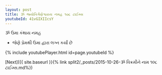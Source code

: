 ```yaml
---
layout: post
title: ૐ જ્યોતિર્ગણેશ્વરાય નમહ ૧૦૮ ટાઈમ્સ
youtubeId: 41vGIXIIcsY
---
```

 
 
 ૐ ઉમા કંથાય નમહ  
 
 -  જેણે પ્રેમથી ઉમા દ્વારા લગ્ન કર્યાં છે 
 
  
 
  
 
 
 
 
 
 


{% include youtubePlayer.html id=page.youtubeId %}
 
[Next]({{ site.baseurl }}{% link  split2/_posts/2015-10-26-ૐ વિક્રમીને નામ ૧૦૮ ટાઈમ્સ.md%})
 
